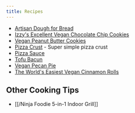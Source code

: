 ```yaml
---
title: Recipes
---
```


* [Artisan Dough for Bread](/Recipes/Artisan_Dough_for_Bread)
* [Izzy's Excellent Vegan Chocolate Chip Cookies](/Recipes/Izzy's_Excellent_Vegan_Chocolate_Chip_Cookies)
* [Vegan Peanut Butter Cookies](/Recipes/Vegan_Peanut_Butter_Cookies)
* [Pizza Crust](/Recipes/Pizza_Crust) - Super simple pizza crust
* [Pizza Sauce](/Recipes/Pizza_Sauce)
* [Tofu Bacun](/Recipes/Tofu_Bacun)
* [Vegan Pecan Pie](/Recipes/Vegan_Pecan_Pie)
* [The World's Easiest Vegan Cinnamon Rolls](/Recipes/The_World's_Easiest_Vegan_Cinnamon_Rolls)

## Other Cooking Tips

* [[/Ninja Foodie 5-in-1 Indoor Grill]]